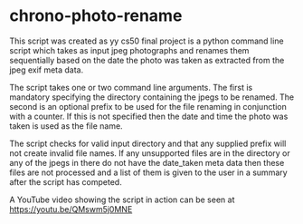 # chrono-photo-rename
This script was created as yy cs50 final project is a python command line script which takes as input jpeg
photographs and renames them sequentially based on the date the photo was taken
as extracted from the jpeg exif meta data.

The script takes one or two command line arguments. The first is mandatory
specifying the directory containing the jpegs to be renamed. The second
is an optional prefix to be used for the file renaming in conjunction with a
counter. If this is not specified then the date and time the photo was taken is
used as the file name.

The script checks for valid input directory and that any supplied prefix
will not create invalid file names. If any unsupported files are in the
directory or any of the jpegs in there do not have the date_taken meta
data then these files are not processed and a list of them is given to the user
in a summary after the script has competed.

A YouTube video showing the script in action can be seen at https://youtu.be/QMswm5j0MNE
